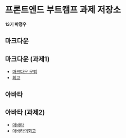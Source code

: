 # 프론트엔드 부트캠프 과제 저장소

**13기 박정우**

## 마크다운

## 마크다운 (과제1)

- [마크다운 문법](./src/md/markdown.md)
- [회고](./src/md/retrospect.md)

## 아바타

## 아바타 (과제2)

- [아바타](./src/avatars/avatars.html)
- [아바타의회고](./src/avatars/avatars.md)
